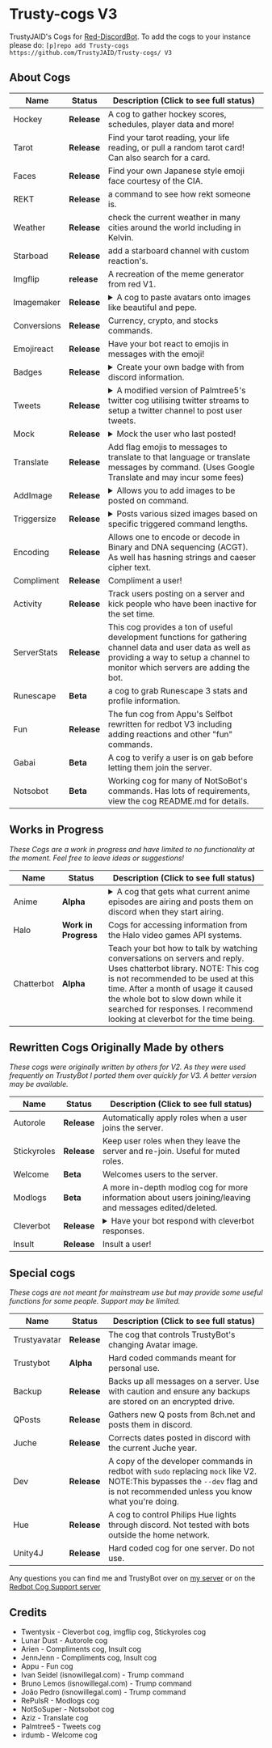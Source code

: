 # Trusty-cogs V3
TrustyJAID's Cogs for  [Red-DiscordBot](https://github.com/Cog-Creators/Red-DiscordBot/tree/V3/develop).
To add the cogs to your instance please do: `[p]repo add Trusty-cogs https://github.com/TrustyJAID/Trusty-cogs/ V3`

## About Cogs

| Name | Status | Description (Click to see full status)
| --- | --- | --- |
| Hockey | **Release** | A cog to gather hockey scores, schedules, player data and more!|
| Tarot | **Release** | Find your tarot reading, your life reading, or pull a random tarot card! Can also search for a card. |
| Faces | **Release** | Find your own Japanese style emoji face courtesy of the CIA. |
| REKT | **Release** |  a command to see how rekt someone is. |
| Weather | **Release** | check the current weather in many cities around the world including in Kelvin. |
| Starboad | **Release** | add a starboard channel with custom reaction's. |
| Imgflip | **release** | A recreation of the meme generator from red V1. |
| Imagemaker | **Release** | <details><summary>A cog to paste avatars onto images like beautiful and pepe.</summary> Requirements: pillow, opencv-python, and numpy</details> |
| Conversions | **Release** | Currency, crypto, and stocks commands. |
| Emojireact | **Release** | Have your bot react to emojis in messages with the emoji! |
| Badges | **Release** | <details><summary>Create your own badge with from discord information.</summary> Includes templates for fake CIA, NSA, FBI, Discord, and every NHL hockey team. Requirements: pillow, pybarcode</details> |
| Tweets | **Release** | <details><summary>A modified version of Palmtree5's twitter cog utilising twitter streams to setup a twitter channel to post user tweets.</summary> Requirements: tweepy</details> |
| Mock | **Release** | <details><summary>Mock the user who last posted!</summary>Note: This requires not having the `--dev` flag enabled, however if you need both install the dev cog in my repo.</details> |
| Translate | **Release** | Add flag emojis to messages to translate to that language or translate messages by command. (Uses Google Translate and may incur some fees) |
| AddImage | **Release** | <details><summary>Allows you to add images to be posted on command.</summary> Stores the image in the bot folder then uploads the image directly. Owners may add images globally.</details> |
| Triggersize | **Release** | <details><summary>Posts various sized images based on specific triggered command lengths.</summary> May be customized manually for different images or by default express ones true rage.</details> |
| Encoding | **Release** | Allows one to encode or decode in Binary and DNA sequencing (ACGT). As well has hasning strings and caeser cipher text. |
| Compliment | **Release** | Compliment a user! |
| Activity | **Release** |  Track users posting on a server and kick people who have been inactive for the set time. |
| ServerStats | **Release** | This cog provides a ton of useful development functions for gathering channel data and user data as well as providing a way to setup a channel to monitor which servers are adding the bot. |
| Runescape | **Beta** | a cog to grab Runescape 3 stats and profile information. |
| Fun | **Release**| The fun cog from Appu's Selfbot rewritten for redbot V3 including adding reactions and other "fun" commands. |
| Gabai | **Beta** | A cog to verify a user is on gab before letting them join the server. |
| Notsobot | **Beta**| Working cog for many of NotSoBot's commands. Has lots of requirements, view the cog README.md for details. |


## Works in Progress
*These Cogs are a work in progress and have limited to no functionality at the moment. Feel free to leave ideas or suggestions!*

| Name | Status | Description (Click to see full status)
| --- | --- | --- |
| Anime | **Alpha**| <details><summary>A cog that gets what current anime episodes are airing and posts them on discord when they start airing.</summary> There was an update to the API being used and I need to rewrite for the new API.</details> |
| Halo | **Work in Progress**| Cogs for accessing information from the Halo video games API systems. |
| Chatterbot | **Alpha** | Teach your bot how to talk by watching conversations on servers and reply. Uses chatterbot library. NOTE: This cog is not recommended to be used at this time. After a month of usage it caused the whole bot to slow down while it searched for responses. I recommend looking at cleverbot for the time being. |


## Rewritten Cogs Originally Made by others 
*These cogs were originally written by others for V2. As they were used frequently on TrustyBot I ported them over quickly for V3. A better version may be available.*

| Name | Status | Description (Click to see full status)
| --- | --- | --- |
| Autorole | **Release**| Automatically apply roles when a user joins the server. |
| Stickyroles | **Release**| Keep user roles when they leave the server and re-join. Useful for muted roles. |
| Welcome | **Beta**| Welcomes users to the server. |
| Modlogs | **Beta**| A more in-depth modlog cog for more information about users joining/leaving and messages edited/deleted. |
| Cleverbot | **Release**| <details><summary>Have your bot respond with cleverbot responses.</summary>Cleverbot.com requires a paid API key, cleverbot.io is supported </details> |
| Insult | **Release**| Insult a user! |

## Special cogs
*These cogs are not meant for mainstream use but may provide some useful functions for some people. Support may be limited.*

| Name | Status | Description (Click to see full status)
| --- | --- | --- |
| Trustyavatar | **Release** | The cog that controls TrustyBot's changing Avatar image. |
| Trustybot | **Alpha** | Hard coded commands meant for personal use. |
| Backup | **Release** | Backs up all messages on a server. Use with caution and ensure any backups are stored on an encrypted drive. |
| QPosts | **Release** | Gathers new Q posts from 8ch.net and posts them in discord. |
| Juche | **Release** | Corrects dates posted in discord with the current Juche year. |
| Dev | **Release** | A copy of the developer commands in redbot with `sudo` replacing `mock` like V2. NOTE:This bypasses the `--dev` flag and is not recommended unless you know what you're doing. |
| Hue | **Release** | A cog to control Philips Hue lights through discord. Not tested with bots outside the home network. |
| Unity4J | **Release** | Hard coded cog for one server. Do not use. |

Any questions you can find me and TrustyBot over on [my server](https://discord.gg/wVVrqej) or on the [Redbot Cog Support server](https://discord.gg/GET4DVk)

## Credits

* Twentysix - Cleverbot cog, imgflip cog, Stickyroles cog
* Lunar Dust - Autorole cog
* Arien - Compliments cog, Insult cog
* JennJenn - Compliments cog, Insult cog
* Appu - Fun cog
* Ivan Seidel (isnowillegal.com) - Trump command
* Bruno Lemos (isnowillegal.com) - Trump command
* João Pedro (isnowillegal.com) - Trump command
* RePulsR - Modlogs cog
* NotSoSuper - Notsobot cog
* Aziz - Translate cog
* Palmtree5 - Tweets cog
* irdumb - Welcome cog
